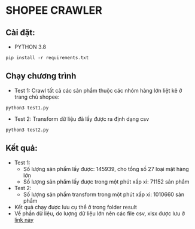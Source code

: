 # SHOPEE CRAWLER

## Cài đặt:
- PYTHON 3.8 
```commandline
pip install -r requirements.txt
```


## Chạy chương trình
- Test 1: Crawl tất cả các sản phẩm thuộc các nhóm hàng lớn liệt kê ở trang chủ shopee:
```commandline
python3 test1.py
```
- Test 2: Transform dữ liệu đã lấy được ra định dạng csv
```commandline
python3 test2.py
```


## Kết quả:
- Test 1:
    + Số lượng sản phẩm lấy được: 145939, cho tổng số 27 loại mặt hàng lớn
    + Số lượng sản phẩm lấy được trong một phút xấp xỉ: 71152 sản phẩm
- Test 2:
    + Số lượng sản phẩm transform trong một phút xấp xỉ: 1010660 sản phẩm
- Kết quả chạy được lưu cụ thể ở trong folder result
- Về phần dữ liệu, do lượng dữ liệu lớn nên các file csv, xlsx được lưu ở [link này](https://drive.google.com/drive/folders/1WcbCDlmFJYh1Nqch0PTktVKG6seQzVXC?usp=sharing)
